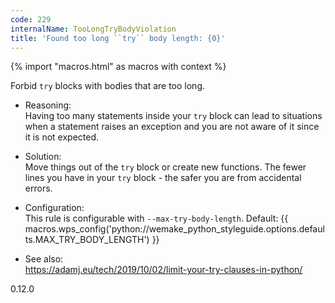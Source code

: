 ```yaml
---
code: 229
internalName: TooLongTryBodyViolation
title: 'Found too long ``try`` body length: {0}'
---
```


{% import "macros.html" as macros with context %}

Forbid `try` blocks with bodies that are too long.

  - Reasoning:  
    Having too many statements inside your `try` block can lead to
    situations when a statement raises an exception and you are not
    aware of it since it is not expected.

  - Solution:  
    Move things out of the `try` block or create new functions. The
    fewer lines you have in your `try` block - the safer you are from
    accidental errors.

  - Configuration:  
    This rule is configurable with `--max-try-body-length`. Default:
    {{ macros.wps_config('python://wemake_python_styleguide.options.defaults.MAX_TRY_BODY_LENGTH') }}

  - See also:  
    <https://adamj.eu/tech/2019/10/02/limit-your-try-clauses-in-python/>

<div class="versionadded">

0.12.0

</div>